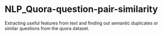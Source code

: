 # NLP_Quora-question-pair-similarity

Extracting useful features from text and finding out semantic duplicates or similar questions from the quora dataset. 
